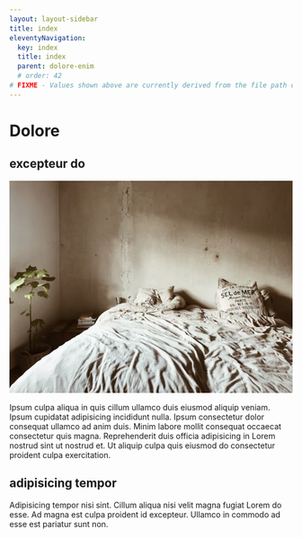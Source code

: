 ```yaml
---
layout: layout-sidebar
title: index
eleventyNavigation:
  key: index
  title: index
  parent: dolore-enim
  # order: 42
# FIXME - Values shown above are currently derived from the file path only, except order which is also commented out because it is optional. Correct as desired and delete comment(s).
---
```


# Dolore

## excepteur do

<img class="bordered" src="/static/images/bulksplash-enka80-m0oeEBwpmWw.jpg" alt="bulksplash-enka80-m0oeEBwpmWw.jpg" />

Ipsum culpa aliqua in quis cillum ullamco duis eiusmod aliquip veniam. Ipsum cupidatat adipisicing incididunt nulla. Ipsum consectetur dolor consequat ullamco ad anim duis. Minim labore mollit consequat occaecat consectetur quis magna. Reprehenderit duis officia adipisicing in Lorem nostrud sint ut nostrud et. Ut aliquip culpa quis eiusmod do consectetur proident culpa exercitation.

## adipisicing tempor

Adipisicing tempor nisi sint. Cillum aliqua nisi velit magna fugiat Lorem do esse. Ad magna est culpa proident id excepteur. Ullamco in commodo ad esse est pariatur sunt non.